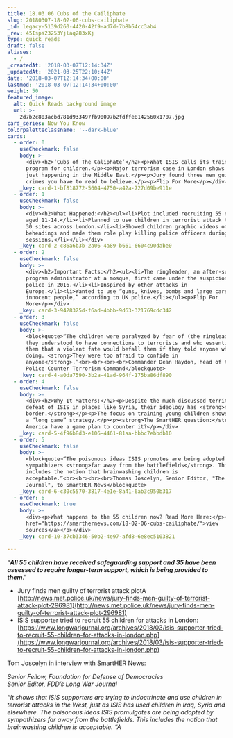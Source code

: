 ```yaml
---
title: 18.03.06 Cubs of the Cailiphate
slug: 20180307-18-02-06-cubs-cailiphate
_id: legacy-5139d260-4420-42f9-ad7d-7b8b54cc3ab4
_rev: 45Isps23253Yjlaq283xKj
type: quick_reads
draft: false
aliases:
  - /
_createdAt: '2018-03-07T12:14:34Z'
_updatedAt: '2021-03-25T22:10:44Z'
date: '2018-03-07T12:14:34+00:00'
lastmod: '2018-03-07T12:14:34+00:00'
weight: 50
featured_image:
  alt: Quick Reads background image
  url: >-
    2d7b2c803acbd781d933497fb90097b2fdffe8142560x1707.jpg
card_series: Now You Know
colorpaletteclassname: '--dark-blue'
cards:
  - order: 0
    useCheckmark: false
    body: >-
      <div><h2>‘Cubs of The Caliphate’</h2><p>What ISIS calls its training
      program for children.</p><p>Major terrorism case in London shows it’s NOT
      just happening in the Middle East.</p><p>Jury found three men guilty of
      crimes you have to read to believe.</p><p>Flip For More</p></div>
    _key: card-1-bf818772-5604-4750-a42a-727d09be911e
  - order: 1
    useCheckmark: false
    body: >-
      <div><h2>What Happened:</h2><ul><li>Plot included recruiting 55 children
      aged 11-14.</li><li>Planned to use children in terrorist attack targeting
      30 sites across London.</li><li>Showed children graphic videos of
      beheadings and made them role play killing police officers during training
      sessions.</li></ul></div>
    _key: card-2-c86a6b3b-2a06-4a89-b661-6604c90dabe0
  - order: 2
    useCheckmark: false
    body: >-
      <div><h2>Important Facts:</h2><ul><li>The ringleader, an after-school
      program administrator at a mosque, first came under the suspicion of UK
      police in 2016.</li><li>Inspired by other attacks in
      Europe.</li><li>Wanted to use “guns, knives, bombs and large cars to kill
      innocent people,” according to UK police.</li></ul><p>Flip For
      More</p></div>
    _key: card-3-9428325d-f6ad-4bbb-9d63-321769cdc342
  - order: 3
    useCheckmark: false
    body: >-
      <blockquote>“The children were paralyzed by fear of (the ringleader), who
      they understood to have connections to terrorists and who essentially told
      them that a violent fate would befall them if they told anyone what he was
      doing. <strong>They were too afraid to confide in
      anyone</strong>.”<br><br><br><br>Commander Dean Haydon, head of the Met
      Police Counter Terrorism Command</blockquote>
    _key: card-4-a0da7590-3b2a-41ad-964f-175ba86df890
  - order: 4
    useCheckmark: false
    body: >-
      <div><h2>Why It Matters:</h2><p>Despite the much-discussed territorial
      defeat of ISIS in places like Syria, their ideology has <strong>no
      border.</strong></p><p>The focus on training young children shows ISIS has
      a “long game” strategy.</p><p><strong>The SmartHER question:</strong> Does
      America have a game plan to counter it?</p></div>
    _key: card-5-4f96b8d3-e106-4461-81aa-bbbc7ebbdb10
  - order: 5
    useCheckmark: false
    body: >-
      <blockquote>“The poisonous ideas ISIS promotes are being adopted by
      sympathizers <strong>far away from the battlefields</strong>. This
      includes the notion that brainwashing children is
      acceptable.”<br><br><br><br>Thomas Joscelyn, Senior Editor, "The Long War
      Journal", to SmartHER News</blockquote>
    _key: card-6-c30c5570-3817-4e1e-8a41-6ab3c950b317
  - order: 6
    useCheckmark: true
    body: >-
      <div><p>What happens to the 55 children now? Read More Here:</p><p><a
      href="https://smarthernews.com/18-02-06-cubs-cailiphate/">view
      sources</a></p></div>
    _key: card-10-37cb3346-50b2-4e97-afd8-6e8ec5103821

---
```

“**_All 55 children have received safeguarding support and 35 have been assessed to require longer-term support, which is being provided to them_**.”

* Jury finds men guilty of terrorist attack plotA [http://news.met.police.uk/news/jury-finds-men-guilty-of-terrorist-attack-plot-296981](http://news.met.police.uk/news/jury-finds-men-guilty-of-terrorist-attack-plot-296981)
* ISIS supporter tried to recruit 55 children for attacks in London: [https://www.longwarjournal.org/archives/2018/03/isis-supporter-tried-to-recruit-55-children-for-attacks-in-london.php](https://www.longwarjournal.org/archives/2018/03/isis-supporter-tried-to-recruit-55-children-for-attacks-in-london.php)

Tom Joscelyn in interview with SmartHER News:

_Senior Fellow, Foundation for Defense of Democracies_  
_Senior Editor, FDD’s Long War Journal_

_“It shows that ISIS supporters are trying to indoctrinate and use children in terrorist attacks in the West, just as ISIS has used children in Iraq, Syria and elsewhere. The poisonous ideas ISIS promulgates are being adopted by sympathizers far away from the battlefields. This includes the notion that brainwashing children is acceptable. “A_